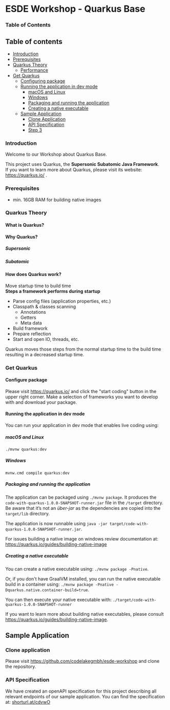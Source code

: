 # ESDE Workshop - Quarkus Base

### Table of Contents
## Table of contents
  * [Introduction](#introduction)
  * [Prerequisites](#prerequisites)
  * [Quarkus Theory](#quarkus-theory)
    + [Performance](#performance)
  * [Get Quarkus](#get-quarkus)
    + [Configuring package](#configure-package)
    + [Running the application in dev mode](#running-the-application-in-dev-mode)
      - [macOS and Linux](#macos-and-linux)
      - [Windows](#windows)
      - [Packaging and running the application](#packaging-and-running-the-application)
      - [Creating a native executable](#creating-a-native-executable)
    + [Sample Application](#sample-application)
      - [Clone Application](#clone-application)
      - [API Specification](#api-specification)
      - [Step 3](#step-3)
      
### Introduction
Welcome to our Workshop about Quarkus Base.

This project uses Quarkus, the **Supersonic Subatomic Java Framework**.  
If you want to learn more about Quarkus, please visit its website: https://quarkus.io/ .

### Prerequisites
- min. 16GB RAM for building native images

### Quarkus Theory

#### What is Quarkus?
#### Why Quarkus?
##### Supersonic
##### Subatomic
#### How does Quarkus work?

Move startup time to build time  
**Steps a framework performs during startup**
- Parse config files (application properties, etc.)
- Classpath & classes scanning
    - Annotations
    - Getters
    - Meta data
- Build framework
- Prepare reflection 
- Start and open IO, threads, etc.

Quarkus moves those steps from the normal startup time to the build time resulting in a decreased startup time.

### Get Quarkus
#### Configure package 
Please visit https://quarkus.io/ and click the "start coding" button in the upper right corner. Make a selection of frameworks you want to develop with and download your package.

#### Running the application in dev mode
You can run your application in dev mode that enables live coding using:

##### macOS and Linux
```
./mvnw quarkus:dev
```
##### Windows
```
mvnw.cmd compile quarkus:dev
```

##### Packaging and running the application
The application can be packaged using `./mvnw package`.
It produces the `code-with-quarkus-1.0.0-SNAPSHOT-runner.jar` file in the `/target` directory.
Be aware that it’s not an _über-jar_ as the dependencies are copied into the `target/lib` directory.

The application is now runnable using `java -jar target/code-with-quarkus-1.0.0-SNAPSHOT-runner.jar`.

For issues building a native image on windows review documentation at: https://quarkus.io/guides/building-native-image

##### Creating a native executable

You can create a native executable using: `./mvnw package -Pnative`.

Or, if you don't have GraalVM installed, you can run the native executable build in a container using: `./mvnw package -Pnative -Dquarkus.native.container-build=true`.

You can then execute your native executable with: `./target/code-with-quarkus-1.0.0-SNAPSHOT-runner`

If you want to learn more about building native executables, please consult https://quarkus.io/guides/building-native-image.

## Sample Application

### Clone application
Please visit https://github.com/codelakegmbh/esde-workshop and clone the repository.

### API Specification
We have created an openAPI specification for this project describing all relevant endpoints of our sample application.
You can find the specification at: <a href="shorturl.at/cdvwO">shorturl.at/cdvwO</a>
